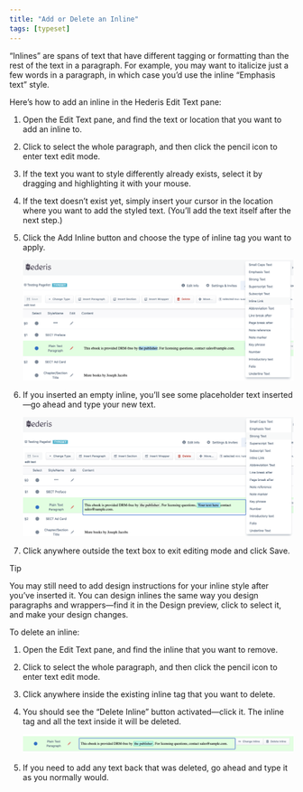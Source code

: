 ```yaml
---
title: "Add or Delete an Inline"
tags: [typeset]
---
```

 
<html><body><section data-type="chapter" class="hsecchapter" data-hederis-type="hsecchapter" id="add-an-inline" data-pi-attrs="id: add-an-inline; data-tags: typeset;" role="doc-chapter" data-tags="typeset" data-author-name=" " data-book-title=" " title="Add or Delete an Inline"><p class="hblkp" data-hederis-type="hblkp" id="pMlNfBcoG">&#8220;Inlines&#8221; are spans of text that have different tagging or formatting than the rest of the text in a paragraph. For example, you may want to italicize just a few words in a paragraph, in which case you&#8217;d use the inline &#8220;Emphasis text&#8221; style.</p><p class="hblkp" data-hederis-type="hblkp" id="p5FlFR5lz">Here&#8217;s how to add an inline in the Hederis Edit Text pane:</p><ol class="hwprnumlist" data-hederis-type="hwprnumlist" id="pWSx4NtfA"><li class="hblkoli" data-hederis-type="hblkoli" id="liNzlkvbMT"><p class="hblkoli" data-hederis-type="hblklip" id="pX405hlfw">Open the Edit Text pane, and find the text or location that you want to add an inline to.</p></li><li class="hblkoli" data-hederis-type="hblkoli" id="liMjHjIuIq"><p class="hblkoli" data-hederis-type="hblklip" id="p5gFU0TuV">Click to select the whole paragraph, and then click the pencil icon to enter text edit mode.</p></li><li class="hblkoli" data-hederis-type="hblkoli" id="lisSw6qKBX"><p class="hblkoli" data-hederis-type="hblklip" id="pdRcUVVG3">If the text you want to style differently already exists, select it by dragging and highlighting it with your mouse. </p></li><li class="hblkoli" data-hederis-type="hblkoli" id="lipysAC6pD"><p class="hblkoli" data-hederis-type="hblklip" id="p763T8OQx">If the text doesn&#8217;t exist yet, simply insert your cursor in the location where you want to add the styled text. (You&#8217;ll add the text itself after the next step.)</p></li><li class="hblkoli" data-hederis-type="hblkoli" id="liRb0sl9Ul"><p class="hblkoli" data-hederis-type="hblklip" id="pU3s1lCxP">Click the Add Inline button and choose the type of inline tag you want to apply.</p><img data-hederis-type="hblkimg" class="hblkimg" id="p0MWDEnRX" src="/images/insertinline1.png" data-img-src="/images/insertinline1.png"/></li><li class="hblkoli" data-hederis-type="hblkoli" id="lihLYz972j"><p class="hblkoli" data-hederis-type="hblklip" id="p0UHfcc4G">If you inserted an empty inline, you&#8217;ll see some placeholder text inserted&#8212;go ahead and type your new text.</p><img data-hederis-type="hblkimg" class="hblkimg" id="pFaiRZ8mY" src="/images/insertinline2.png" data-img-src="/images/insertinline2.png"/></li><li class="hblkoli" data-hederis-type="hblkoli" id="li08lE1EF2"><p class="hblkoli" data-hederis-type="hblklip" id="pjw1jGAGL">Click anywhere outside the text box to exit editing mode and click Save.</p></li></ol><div class="hwprbox box" data-hederis-type="hwprbox" id="pYgnZmZec" data-type="sidebar"><p class="hblktype" data-hederis-type="hblktype" id="p8NrAtRzX">Tip</p><p class="hblkp" data-hederis-type="hblkp" id="p375o7JoM">You may still need to add design instructions for your inline style after you&#8217;ve inserted it. You can design inlines the same way you design paragraphs and wrappers&#8212;find it in the Design preview, click to select it, and make your design changes.</p></div><p class="hblkp" data-hederis-type="hblkp" id="phuBOzNPt">To delete an inline:</p><ol class="hwprnumlist" data-hederis-type="hwprnumlist" id="pRvjKCUne"><li class="hblkoli" data-hederis-type="hblkoli" id="liuw6ixbUF"><p class="hblkoli" data-hederis-type="hblklip" id="psa95M5Tv">Open the Edit Text pane, and find the inline that you want to remove.</p></li><li class="hblkoli" data-hederis-type="hblkoli" id="liLO6q4YN2"><p class="hblkoli" data-hederis-type="hblklip" id="p6NbnFXPW">Click to select the whole paragraph, and then click the pencil icon to enter text edit mode.</p></li><li class="hblkoli" data-hederis-type="hblkoli" id="liZWPr4GPt"><p class="hblkoli" data-hederis-type="hblklip" id="pBl6dIJDM">Click anywhere inside the existing inline tag that you want to delete. </p></li><li class="hblkoli" data-hederis-type="hblkoli" id="liI0NzbC32"><p class="hblkoli" data-hederis-type="hblklip" id="pT6XX4Dq4">You should see the &#8220;Delete Inline&#8221; button activated&#8212;click it. The inline tag and all the text inside it will be deleted.</p><img data-hederis-type="hblkimg" class="hblkimg" id="pVq3jDsvQ" src="/images/insertinline3.png" data-img-src="/images/insertinline3.png"/></li><li class="hblkoli" data-hederis-type="hblkoli" id="lis1FSLm1l"><p class="hblkoli" data-hederis-type="hblklip" id="pVFduOkpE">If you need to add any text back that was deleted, go ahead and type it as you normally would.</p></li></ol></section></body></html>
